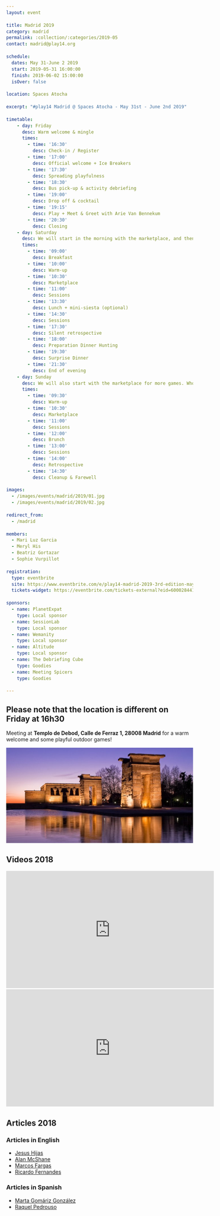 ```yaml
---
layout: event

title: Madrid 2019
category: madrid
permalink: :collection/:categories/2019-05
contact: madrid@play14.org

schedule:
  dates: May 31-June 2 2019
  start: 2019-05-31 16:00:00
  finish: 2019-06-02 15:00:00
  isOver: false

location: Spaces Atocha

excerpt: "#play14 Madrid @ Spaces Atocha - May 31st - June 2nd 2019"

timetable:
    - day: Friday
      desc: Warm welcome & mingle
      times:
        - time: '16:30'
          desc: Check-in / Register
        - time: '17:00'
          desc: Official welcome + Ice Breakers
        - time: '17:30'
          desc: Spreading playfulness
        - time: '18:30'
          desc: Bus pick-up & activity debriefing
        - time: '19:00'
          desc: Drop off & cocktail
        - time: '19:15'
          desc: Play + Meet & Greet with Arie Van Bennekum
        - time: '20:30'
          desc: Closing
    - day: Saturday
      desc: We will start in the morning with the marketplace, and then we will play games all day long.
      times:
        - time: '09:00'
          desc: Breakfast
        - time: '10:00'
          desc: Warm-up
        - time: '10:30'
          desc: Marketplace
        - time: '11:00'
          desc: Sessions
        - time: '13:30'
          desc: Lunch + mini-siesta (optional)
        - time: '14:30'
          desc: Sessions
        - time: '17:30'
          desc: Silent retrospective
        - time: '18:00'
          desc: Preparation Dinner Hunting
        - time: '19:30'
          desc: Surprise Dinner
        - time: '21:30'
          desc: End of evening
    - day: Sunday
      desc: We will also start with the marketplace for more games. Whoever needs to catch a plane can leave earlier.
      times:
        - time: '09:30'
          desc: Warm-up
        - time: '10:30'
          desc: Marketplace
        - time: '11:00'
          desc: Sessions
        - time: '12:00'
          desc: Brunch
        - time: '13:00'
          desc: Sessions
        - time: '14:00'
          desc: Retrospective
        - time: '14:30'
          desc: Cleanup & Farewell

images:
  - /images/events/madrid/2019/01.jpg
  - /images/events/madrid/2019/02.jpg

redirect_from:
  - /madrid

members:
  - Mari Luz Garcia
  - Meryl His
  - Beatriz Gortazar
  - Sophie Vurpillot
  
registration: 
  type: eventbrite
  site: https://www.eventbrite.com/e/play14-madrid-2019-3rd-edition-may-31-june-12-tickets-60002844122
  tickets-widget: https://eventbrite.com/tickets-external?eid=60002844122&ref=etckt

sponsors:
  - name: PlanetExpat
    type: Local sponsor
  - name: SessionLab
    type: Local sponsor
  - name: Wemanity
    type: Local sponsor
  - name: Altitude
    type: Local sponsor
  - name: The Debriefing Cube
    type: Goodies
  - name: Meeting Spicers
    type: Goodies

---
```


## Please note that the location is different on Friday at 16h30

Meeting at **Templo de Debod, Calle de Ferraz 1, 28008 Madrid** for a warm welcome and some playful outdoor games!

![Templo de Debod](/images/events/madrid/2019/templo-de-debod.jpg)

## Videos 2018

<iframe width="560" height="315" src="https://www.youtube.com/embed/videoseries?list=PL6VQoC829PV1JqCxlNB6TnPkrd9BX5ILQ" frameborder="0" allow="autoplay; encrypted-media" allowfullscreen></iframe>

<iframe width="560" height="315" src="https://www.youtube.com/embed/Pwhjr0Y82f4" frameborder="0" allow="autoplay; encrypted-media" allowfullscreen></iframe>

## Articles 2018

### Articles in English
* [Jesus Hijas](https://www.linkedin.com/feed/update/activity:6409872598234128385/)
* [Alan McShane](https://www.linkedin.com/feed/update/activity:6409292460110991360/)
* [Marcos Fargas](https://www.linkedin.com/feed/update/activity:6409172561493663744)
* [Ricardo Fernandes](https://www.linkedin.com/feed/update/urn:li:activity:6408917761933799424)

### Articles in Spanish
* [Marta Gomáriz González](https://www.linkedin.com/comm/feed/update/activity:6409152518819053568)
* [Raquel Pedrouso](https://www.linkedin.com/feed/update/activity:6409113417772261376)
